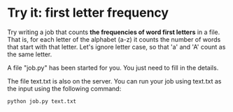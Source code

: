 # Try it: first letter frequency
Try writing a job that counts **the frequencies of word first letters** in a file. That is, for each letter of the 
alphabet (a-z) it counts the number of words that start with that letter. Let's ignore letter case, so that 'a' and 
'A' count as the same letter.

A file "job.py" has been started for you. You just need to fill in the details.

The file text.txt is also on the server. You can run your job using text.txt as the input using the following command:

`python job.py text.txt`
